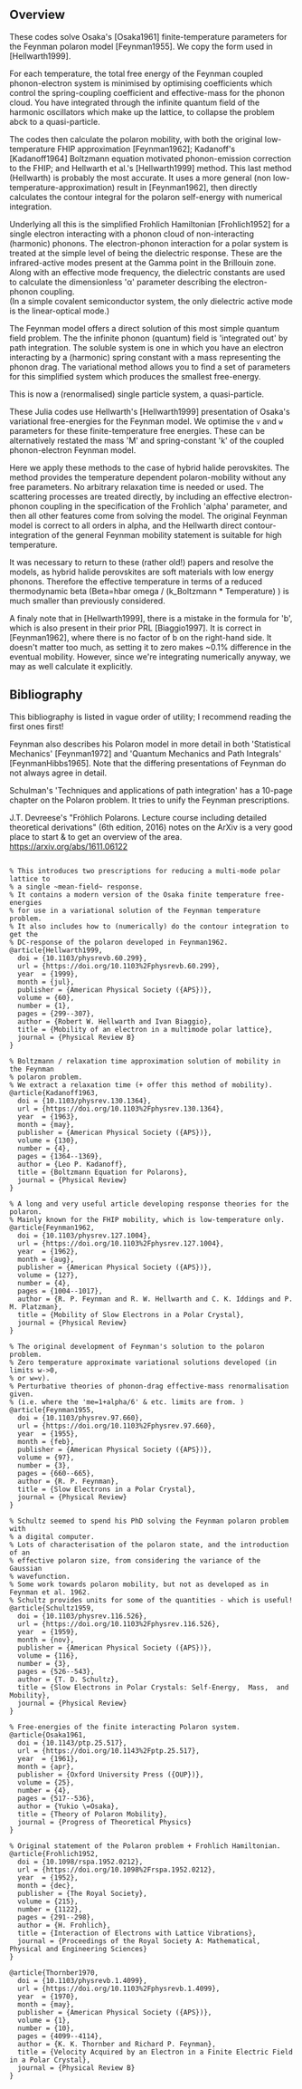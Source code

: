 ## Overview 

These codes solve Osaka's [Osaka1961] finite-temperature parameters for the Feynman
polaron model [Feynman1955]. 
We copy the form used in [Hellwarth1999].

For each temperature, the total free energy of the Feynman coupled
phonon-electron system is minimised by optimising coefficients which control
the spring-coupling coefficient and effective-mass for the phonon cloud. 
You have integrated through the infinite quantum field of the harmonic
oscillators which make up the lattice, to collapse the problem abck to
a quasi-particle. 

The codes then calculate the polaron mobility, with both the original low-temperature
FHIP approximation [Feynman1962]; Kadanoff's [Kadanoff1964] Boltzmann equation
motivated phonon-emission correction to the FHIP; and Hellwarth et al.'s
[Hellwarth1999] method. 
This last method (Hellwarth) is probably the most accurate. 
It uses a more general (non low-temperature-approximation) result in
[Feynman1962], then directly calculates the contour integral for the polaron
self-energy with numerical integration.

Underlying all this is the simplified Frohlich Hamiltonian [Frohlich1952] for
a single electron interacting with a phonon cloud of non-interacting (harmonic)
phonons.
The electron-phonon interaction for a polar system is treated at the simple
level of being the dielectric response. 
These are the infrared-active modes present at the Gamma point in the Brillouin
zone. 
Along with an effective mode frequency, the dielectric constants are used to
calculate the dimensionless 'α' parameter describing the electron-phonon
coupling.  
(In a simple covalent semiconductor system, the only dielectric active mode is
the linear-optical mode.)

The Feynman model offers a direct solution of this most simple quantum field
problem. 
The the infinite phonon (quantum) field is 'integrated out' by path
integration. 
The soluble system is one in which you have an electron interacting by
a (harmonic) spring constant with a mass representing the phonon drag. 
The variational method allows you to find a set of parameters for this
simplified system which produces the smallest free-energy. 

This is now a (renormalised) single particle system, a quasi-particle.

These Julia codes use Hellwarth's [Hellwarth1999] presentation of Osaka's variational
free-energies for the Feynman model.
We optimise the `v` and `w` parameters for these finite-temperature free energies.
These can be alternatively restated the mass 'M' and spring-constant 'k' of the
coupled phonon-electron Feynman model.

Here we apply these methods to the case of hybrid halide perovskites.
The method provides the temperature dependent polaron-mobility without any free parameters.
No arbitrary relaxation time is needed or used. The scattering processes are
treated directly, by including an effective electron-phonon coupling in the
specification of the Frohlich 'alpha' parameter, and then all other features
come from solving the model.
The original Feynman model is correct to all orders in alpha, and the Hellwarth
direct contour-integration of the general Feynman mobility statement is
suitable for high temperature.

It was necessary to return to these (rather old!) papers and resolve the
models, as hybrid halide perovskites are soft materials with low energy
phonons. Therefore the effective temperature in terms of a reduced
thermodynamic beta (Beta=hbar omega / (k_Boltzmann * Temperature) ) is much
smaller than previously considered.

A finaly note that in [Hellwarth1999], there is a mistake in the formula for 'b',
which is also present in their prior PRL [Biaggio1997].
It is correct in [Feynman1962], where there is no factor of b on the right-hand
side.
It doesn't matter too much, as setting it to zero makes ~0.1% difference in the
eventual mobility.
However, since we're integrating numerically anyway, we may as well calculate
it explicitly.


## Bibliography

This bibliography is listed in vague order of utility; I recommend reading the
first ones first!

Feynman also describes his Polaron model in more detail in both 'Statistical
Mechanics' [Feynman1972] and 'Quantum Mechanics and Path Integrals'
[FeynmanHibbs1965]. Note that the differing presentations of Feynman do not always agree in detail.

Schulman's 'Techniques and applications of path integration' has a 10-page
chapter on the Polaron problem. It tries to unify the Feynman prescriptions.

J.T. Devreese's "Fröhlich Polarons. Lecture course including detailed
theoretical derivations" (6th edition, 2016) notes on the ArXiv is a very good
place to start & to get an overview of the area.
https://arxiv.org/abs/1611.06122


```

% This introduces two prescriptions for reducing a multi-mode polar lattice to
% a single ~mean-field~ response.
% It contains a modern version of the Osaka finite temperature free-energies
% for use in a variational solution of the Feynman temperature problem.
% It also includes how to (numerically) do the contour integration to get the
% DC-response of the polaron developed in Feynman1962.
@article{Hellwarth1999,
  doi = {10.1103/physrevb.60.299},
  url = {https://doi.org/10.1103%2Fphysrevb.60.299},
  year  = {1999},
  month = {jul},
  publisher = {American Physical Society ({APS})},
  volume = {60},
  number = {1},
  pages = {299--307},
  author = {Robert W. Hellwarth and Ivan Biaggio},
  title = {Mobility of an electron in a multimode polar lattice},
  journal = {Physical Review B}
}

% Boltzmann / relaxation time approximation solution of mobility in the Feynman
% polaron problem.
% We extract a relaxation time (+ offer this method of mobility).
@article{Kadanoff1963,
  doi = {10.1103/physrev.130.1364},
  url = {https://doi.org/10.1103%2Fphysrev.130.1364},
  year  = {1963},
  month = {may},
  publisher = {American Physical Society ({APS})},
  volume = {130},
  number = {4},
  pages = {1364--1369},
  author = {Leo P. Kadanoff},
  title = {Boltzmann Equation for Polarons},
  journal = {Physical Review}
}

% A long and very useful article developing response theories for the polaron.
% Mainly known for the FHIP mobility, which is low-temperature only.
@article{Feynman1962,
  doi = {10.1103/physrev.127.1004},
  url = {https://doi.org/10.1103%2Fphysrev.127.1004},
  year  = {1962},
  month = {aug},
  publisher = {American Physical Society ({APS})},
  volume = {127},
  number = {4},
  pages = {1004--1017},
  author = {R. P. Feynman and R. W. Hellwarth and C. K. Iddings and P. M. Platzman},
  title = {Mobility of Slow Electrons in a Polar Crystal},
  journal = {Physical Review}
}

% The original development of Feynman's solution to the polaron problem.
% Zero temperature approximate variational solutions developed (in limits w->0,
% or w=v).
% Perturbative theories of phonon-drag effective-mass renormalisation given.
% (i.e. where the 'me=1+alpha/6' & etc. limits are from. )
@article{Feynman1955,
  doi = {10.1103/physrev.97.660},
  url = {https://doi.org/10.1103%2Fphysrev.97.660},
  year  = {1955},
  month = {feb},
  publisher = {American Physical Society ({APS})},
  volume = {97},
  number = {3},
  pages = {660--665},
  author = {R. P. Feynman},
  title = {Slow Electrons in a Polar Crystal},
  journal = {Physical Review}
}

% Schultz seemed to spend his PhD solving the Feynman polaron problem with
% a digital computer.
% Lots of characterisation of the polaron state, and the introduction of an
% effective polaron size, from considering the variance of the Gaussian
% wavefunction.
% Some work towards polaron mobility, but not as developed as in Feynman et al. 1962.
% Schultz provides units for some of the quantities - which is useful!
@article{Schultz1959,
  doi = {10.1103/physrev.116.526},
  url = {https://doi.org/10.1103%2Fphysrev.116.526},
  year  = {1959},
  month = {nov},
  publisher = {American Physical Society ({APS})},
  volume = {116},
  number = {3},
  pages = {526--543},
  author = {T. D. Schultz},
  title = {Slow Electrons in Polar Crystals: Self-Energy,  Mass,  and Mobility},
  journal = {Physical Review}
}

% Free-energies of the finite interacting Polaron system.
@article{Osaka1961,
  doi = {10.1143/ptp.25.517},
  url = {https://doi.org/10.1143%2Fptp.25.517},
  year  = {1961},
  month = {apr},
  publisher = {Oxford University Press ({OUP})},
  volume = {25},
  number = {4},
  pages = {517--536},
  author = {Yukio \=Osaka},
  title = {Theory of Polaron Mobility},
  journal = {Progress of Theoretical Physics}
}

% Original statement of the Polaron problem + Frohlich Hamiltonian.
@article{Frohlich1952,
  doi = {10.1098/rspa.1952.0212},
  url = {https://doi.org/10.1098%2Frspa.1952.0212},
  year  = {1952},
  month = {dec},
  publisher = {The Royal Society},
  volume = {215},
  number = {1122},
  pages = {291--298},
  author = {H. Frohlich},
  title = {Interaction of Electrons with Lattice Vibrations},
  journal = {Proceedings of the Royal Society A: Mathematical,  Physical and Engineering Sciences}
}

@article{Thornber1970,
  doi = {10.1103/physrevb.1.4099},
  url = {https://doi.org/10.1103%2Fphysrevb.1.4099},
  year  = {1970},
  month = {may},
  publisher = {American Physical Society ({APS})},
  volume = {1},
  number = {10},
  pages = {4099--4114},
  author = {K. K. Thornber and Richard P. Feynman},
  title = {Velocity Acquired by an Electron in a Finite Electric Field in a Polar Crystal},
  journal = {Physical Review B}
}

```

